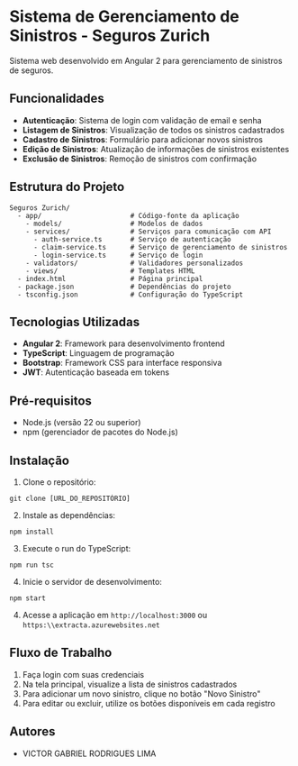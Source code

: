 # Sistema de Gerenciamento de Sinistros - Seguros Zurich

Sistema web desenvolvido em Angular 2 para gerenciamento de sinistros de seguros.

## Funcionalidades

- **Autenticação**: Sistema de login com validação de email e senha
- **Listagem de Sinistros**: Visualização de todos os sinistros cadastrados
- **Cadastro de Sinistros**: Formulário para adicionar novos sinistros
- **Edição de Sinistros**: Atualização de informações de sinistros existentes
- **Exclusão de Sinistros**: Remoção de sinistros com confirmação

## Estrutura do Projeto

```
Seguros Zurich/
  - app/                      # Código-fonte da aplicação
    - models/                 # Modelos de dados
    - services/               # Serviços para comunicação com API
      - auth-service.ts       # Serviço de autenticação
      - claim-service.ts      # Serviço de gerenciamento de sinistros
      - login-service.ts      # Serviço de login
    - validators/             # Validadores personalizados
    - views/                  # Templates HTML
  - index.html                # Página principal
  - package.json              # Dependências do projeto
  - tsconfig.json             # Configuração do TypeScript
```

## Tecnologias Utilizadas

- **Angular 2**: Framework para desenvolvimento frontend
- **TypeScript**: Linguagem de programação
- **Bootstrap**: Framework CSS para interface responsiva
- **JWT**: Autenticação baseada em tokens

## Pré-requisitos

- Node.js (versão 22 ou superior)
- npm (gerenciador de pacotes do Node.js)

## Instalação

1. Clone o repositório:
```
git clone [URL_DO_REPOSITÓRIO]
```

2. Instale as dependências:
```
npm install
```

3. Execute o run do TypeScript:
```
npm run tsc
```

4. Inicie o servidor de desenvolvimento:
```
npm start
```

4. Acesse a aplicação em `http://localhost:3000` ou `https:\\extracta.azurewebsites.net`

## Fluxo de Trabalho

1. Faça login com suas credenciais
2. Na tela principal, visualize a lista de sinistros cadastrados
3. Para adicionar um novo sinistro, clique no botão "Novo Sinistro"
4. Para editar ou excluir, utilize os botões disponíveis em cada registro

## Autores

- VICTOR GABRIEL RODRIGUES LIMA